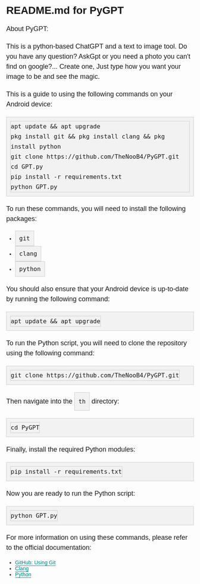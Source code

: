 <!DOCTYPE html>
<html>
<head>
<title>README.md for PyGPT</title>
<style>
    body {
        font-family: Arial, Helvetica, sans-serif;
    }
    
    h1 {
        color: #008080;
    }
    
    code {
        background-color: #f2f2f2;
        border: 1px solid #ccc;
        font-size: 16px;
        padding: 10px;
        display: inline-block;
    }
    
    p, pre {
        font-size: 18px;
        line-height: 1.5em;
        margin-top: 20px;
    }
    
    pre {
        background-color: #f2f2f2;
        border: 1px solid #ccc;
        padding: 10px;
        overflow-x: auto;
    }
    
    a {
        color: #008080;
        text-decoration: none;
        border-bottom: 1px solid #008080;
    }
    
    a:hover {
        background-color: #008080;
        color: #fff;
    }
</style>
</head>
<body>
    
<h1>README.md for PyGPT</h1>

<p>About PyGPT:</p>
<p>This is a python-based ChatGPT and a text to image tool. Do you have any question? AskGpt or you need a photo you can't find on google?... Create one, Just type how you want your image to be and see the magic.</p>
<p>This is a guide to using the following commands on your Android device:</p>

<pre><code>apt update && apt upgrade
pkg install git && pkg install clang && pkg install python
git clone https://github.com/TheNooB4/PyGPT.git
cd GPT.py
pip install -r requirements.txt
python GPT.py</code></pre>

<p>To run these commands, you will need to install the following packages:</p>
<ul>
    <li><code>git</code></li>
    <li><code>clang</code></li>
    <li><code>python</code></li>
</ul>

<p>You should also ensure that your Android device is up-to-date by running the following command:</p>
<pre><code>apt update && apt upgrade</code></pre>

<p>To run the Python script, you will need to clone the repository using the following command:</p>
<pre><code>git clone https://github.com/TheNooB4/PyGPT.git</code></pre>

<p>Then navigate into the <code>th</code> directory:</p>
<pre><code>cd PyGPT</code></pre>

<p>Finally, install the required Python modules:</p>
<pre><code>pip install -r requirements.txt</code></pre>

<p>Now you are ready to run the Python script:</p>
<pre><code>python GPT.py</code></pre>

<p>For more information on using these commands, please refer to the official documentation:</p>
<ul>
    <li><a href="https://docs.github.com/en/github/using-git">GitHub: Using Git</a></li>
    <li><a href="https://clang.llvm.org/">Clang</a></li>
    <li><a href="https://www.python.org/">Python</a></li>
</ul>

</body>
</html>
